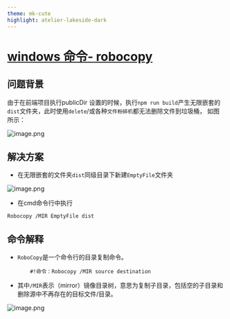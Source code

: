 ```yaml
---
theme: mk-cute
highlight: atelier-lakeside-dark
---
```

# [windows 命令- robocopy](<https://docs.microsoft.com/zh-cn/windows-server/administration/windows-commands/robocopy>)
## 问题背景
  由于在前端项目执行publicDir 设置的时候，执行`npm run build`产生无限嵌套的`dist`文件夹，此时使用`delete`/或各种`文件粉碎机`都无法删除文件到垃圾桶，
如图所示：

![image.png](https://p3-juejin.byteimg.com/tos-cn-i-k3u1fbpfcp/5707e6c6e95d41bd85b8431270c9bb6b~tplv-k3u1fbpfcp-watermark.image)

## 解决方案
* 在无限嵌套的文件夹`dist`同级目录下新建`EmptyFile`文件夹


![image.png](https://p3-juejin.byteimg.com/tos-cn-i-k3u1fbpfcp/a2d1367f1d7c4bb28142fed5b9980b62~tplv-k3u1fbpfcp-watermark.image)

* 在cmd命令行中执行 
```
Robocopy /MIR EmptyFile dist
```
## 命令解释
* `RoboCopy`是一个命令行的目录复制命令。 

          #!命令：Robocopy /MIR source destination 

* 其中`/MIR`表示（mirror）镜像目录树，意思为复制子目录，包括空的子目录和删除源中不再存在的目标文件/目录。


![image.png](https://p1-juejin.byteimg.com/tos-cn-i-k3u1fbpfcp/03b51cc1dda947f98c72bc698b4b0f70~tplv-k3u1fbpfcp-watermark.image)
